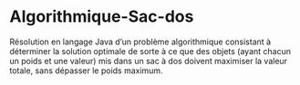 # Algorithmique-Sac-dos
Résolution en langage Java d’un problème algorithmique consistant à déterminer la solution optimale de sorte à ce que des objets (ayant chacun un poids et une valeur) mis dans un sac à dos doivent maximiser la valeur totale, sans dépasser le poids maximum.
